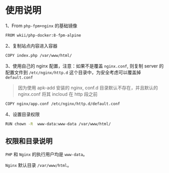 # 使用说明

1、From `php-fpm+nginx` 的基础镜像

```bash
FROM wkii/php-docker:8-fpm-alpine
```

2、复制站点内容进入容器

```bash
COPY index.php /var/www/html/
```

3、使用自己的 nginx 配置，注意：如果不是覆盖 `nginx.conf`, 则复制 server 的配置文件到 `/etc/nginx/http.d` 这个目录中，为安全考虑可以覆盖掉 `default.conf`

> 因为使用 apk-add 安装的 nginx, conf.d 目录默认不存在，并且默认的 nginx.conf 将其 incloud 在 http 段之前

```bash
COPY nginx/app.conf /etc/nginx/http.d/default.conf
```

4、设置目录权限

```bash
RUN chown -R  www-data:www-data /var/www/html/
```

## 权限和目录说明

`PHP` 和 `Nginx` 的执行用户均是 `www-data`。

`Nginx` 默认目录 `/var/www/html`。

